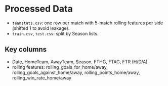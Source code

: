 # Processed Data
- `teamstats.csv`: one row per match with 5-match rolling features per side (shifted 1 to avoid leakage).
- `train.csv`, `test.csv`: split by Season lists.

## Key columns
- Date, HomeTeam, AwayTeam, Season, FTHG, FTAG, FTR (H/D/A)
- rolling features: rolling_goals_for_home/away, rolling_goals_against_home/away, rolling_points_home/away, rolling_win_rate_home/away
